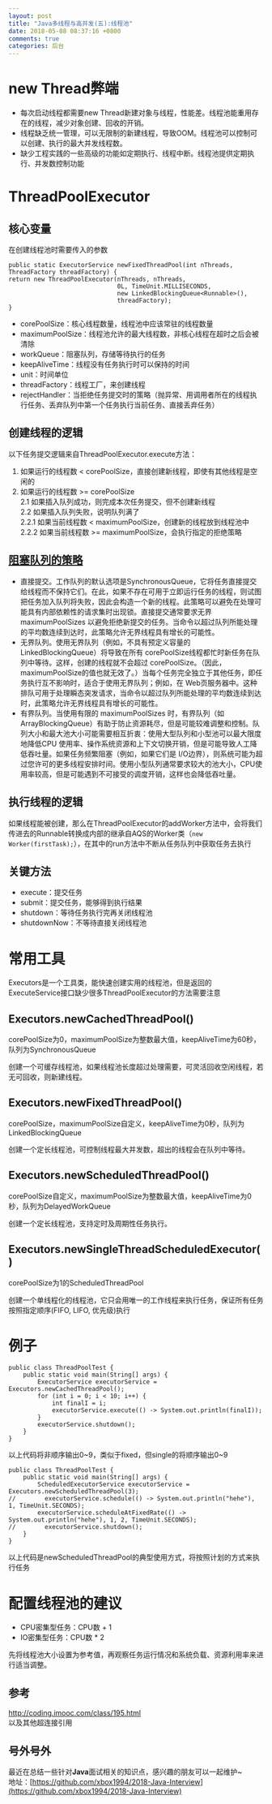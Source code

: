 ```yaml
---
layout: post
title: "Java多线程与高并发(五):线程池"
date: 2018-05-08 08:37:16 +0800
comments: true
categories: 后台
---
```


<!-- more-->

# new Thread弊端
* 每次启动线程都需要new Thread新建对象与线程，性能差。线程池能重用存在的线程，减少对象创建、回收的开销。
* 线程缺乏统一管理，可以无限制的新建线程，导致OOM。线程池可以控制可以创建、执行的最大并发线程数。
* 缺少工程实践的一些高级的功能如定期执行、线程中断。线程池提供定期执行、并发数控制功能

# ThreadPoolExecutor
## 核心变量
在创建线程池时需要传入的参数
```
public static ExecutorService newFixedThreadPool(int nThreads, ThreadFactory threadFactory) {
return new ThreadPoolExecutor(nThreads, nThreads,
                              0L, TimeUnit.MILLISECONDS,
                              new LinkedBlockingQueue<Runnable>(),
                              threadFactory);
}
```

* corePoolSize：核心线程数量，线程池中应该常驻的线程数量
* maximumPoolSize：线程池允许的最大线程数，非核心线程在超时之后会被清除
* workQueue：阻塞队列，存储等待执行的任务
* keepAliveTime：线程没有任务执行时可以保持的时间
* unit：时间单位
* threadFactory：线程工厂，来创建线程
* rejectHandler：当拒绝任务提交时的策略（抛异常、用调用者所在的线程执行任务、丢弃队列中第一个任务执行当前任务、直接丢弃任务）

## 创建线程的逻辑
以下任务提交逻辑来自ThreadPoolExecutor.execute方法：  

1. 如果运行的线程数 < corePoolSize，直接创建新线程，即使有其他线程是空闲的
2. 如果运行的线程数 >= corePoolSize  
    2.1 如果插入队列成功，则完成本次任务提交，但不创建新线程  
    2.2 如果插入队列失败，说明队列满了  
        2.2.1 如果当前线程数 < maximumPoolSize，创建新的线程放到线程池中  
        2.2.2 如果当前线程数 >= maximumPoolSize，会执行指定的拒绝策略

## [阻塞队列的策略](https://blog.csdn.net/hayre/article/details/53291712)
* 直接提交。工作队列的默认选项是SynchronousQueue，它将任务直接提交给线程而不保持它们。在此，如果不存在可用于立即运行任务的线程，则试图把任务加入队列将失败，因此会构造一个新的线程。此策略可以避免在处理可能具有内部依赖性的请求集时出现锁。直接提交通常要求无界maximumPoolSizes 以避免拒绝新提交的任务。当命令以超过队列所能处理的平均数连续到达时，此策略允许无界线程具有增长的可能性。
* 无界队列。使用无界队列（例如，不具有预定义容量的 LinkedBlockingQueue）将导致在所有 corePoolSize线程都忙时新任务在队列中等待。这样，创建的线程就不会超过 corePoolSize。（因此，maximumPoolSize的值也就无效了。）当每个任务完全独立于其他任务，即任务执行互不影响时，适合于使用无界队列；例如，在 Web页服务器中。这种排队可用于处理瞬态突发请求，当命令以超过队列所能处理的平均数连续到达时，此策略允许无界线程具有增长的可能性。
* 有界队列。当使用有限的 maximumPoolSizes 时，有界队列（如ArrayBlockingQueue）有助于防止资源耗尽，但是可能较难调整和控制。队列大小和最大池大小可能需要相互折衷：使用大型队列和小型池可以最大限度地降低CPU 使用率、操作系统资源和上下文切换开销，但是可能导致人工降低吞吐量。如果任务频繁阻塞（例如，如果它们是 I/O边界），则系统可能为超过您许可的更多线程安排时间。使用小型队列通常要求较大的池大小，CPU使用率较高，但是可能遇到不可接受的调度开销，这样也会降低吞吐量。

## 执行线程的逻辑
如果线程能被创建，那么在ThreadPoolExecutor的addWorker方法中，会将我们传进去的Runnable转换成内部的继承自AQS的Worker类（`new Worker(firstTask);`），在其中的run方法中不断从任务队列中获取任务去执行

## 关键方法
* execute：提交任务
* submit：提交任务，能够得到执行结果
* shutdown：等待任务执行完再关闭线程池
* shutdownNow：不等待直接关闭线程池

# 常用工具
Executors是一个工具类，能快速创建实用的线程池，但是返回的ExecuteService接口缺少很多ThreadPoolExecutor的方法需要注意

## Executors.newCachedThreadPool()
corePoolSize为0，maximumPoolSize为整数最大值，keepAliveTime为60秒，队列为SynchronousQueue

创建一个可缓存线程池，如果线程池长度超过处理需要，可灵活回收空闲线程，若无可回收，则新建线程。

## Executors.newFixedThreadPool()
corePoolSize，maximumPoolSize自定义，keepAliveTime为0秒，队列为LinkedBlockingQueue

创建一个定长线程池，可控制线程最大并发数，超出的线程会在队列中等待。

## Executors.newScheduledThreadPool()
corePoolSize自定义，maximumPoolSize为整数最大值，keepAliveTime为0秒，队列为DelayedWorkQueue

创建一个定长线程池，支持定时及周期性任务执行。

## Executors.newSingleThreadScheduledExecutor()
corePoolSize为1的ScheduledThreadPool

创建一个单线程化的线程池，它只会用唯一的工作线程来执行任务，保证所有任务按照指定顺序(FIFO, LIFO, 优先级)执行

# 例子
```
public class ThreadPoolTest {
    public static void main(String[] args) {
        ExecutorService executorService = Executors.newCachedThreadPool();
        for (int i = 0; i < 10; i++) {
            int finalI = i;
            executorService.execute(() -> System.out.println(finalI));
        }
        executorService.shutdown();
    }
}
```

以上代码将非顺序输出0~9，类似于fixed，但single的将顺序输出0~9

```
public class ThreadPoolTest {
    public static void main(String[] args) {
        ScheduledExecutorService executorService = Executors.newScheduledThreadPool(3);
//        executorService.schedule(() -> System.out.println("hehe"), 1, TimeUnit.SECONDS);
        executorService.scheduleAtFixedRate(() -> System.out.println("hehe"), 1, 2, TimeUnit.SECONDS);
//        executorService.shutdown();
    }
}
```

以上代码是newScheduledThreadPool的典型使用方式，将按照计划的方式来执行任务

# 配置线程池的建议
* CPU密集型任务：CPU数 + 1
* IO密集型任务：CPU数 * 2

先将线程池大小设置为参考值，再观察任务运行情况和系统负载、资源利用率来进行适当调整。

## 参考
http://coding.imooc.com/class/195.html    
以及其他超连接引用

## 号外号外
最近在总结一些针对**Java**面试相关的知识点，感兴趣的朋友可以一起维护~  
地址：[https://github.com/xbox1994/2018-Java-Interview](https://github.com/xbox1994/2018-Java-Interview)
